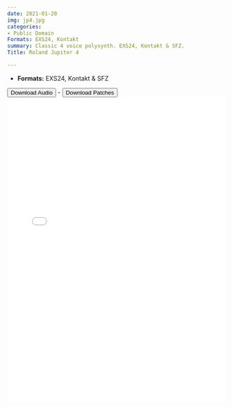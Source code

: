 ```yaml
---
date: 2021-01-20
img: jp4.jpg
categories:
- Public Domain
Formats: EXS24, Kontakt
summary: Classic 4 voice polysynth. EXS24, Kontakt & SFZ.
Title: Roland Jupiter 4

---
```

-   **Formats:** EXS24, Kontakt & SFZ


<div class="buttons"> <a href="https://www.dropbox.com/sh/vzlt6o2qmuoik4l/AABzgD-EFidj_TLDMfQfugija?dl=0"> <button>Download Audio</button></a> - <a href="https://github.com/publicsamples/Roland-Jupiter-4"> <button>Download Patches</button></a></div>



<iframe width="100%" height="700px" src="/Demos/demos/jp4.html" scrolling="no" frameborder="0" allow="accelerometer; autoplay; clipboard-write; encrypted-media; gyroscope; picture-in-picture" allowfullscreen></iframe>